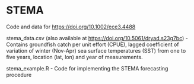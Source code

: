 # STEMA
Code and data for https://doi.org/10.1002/ece3.4488

stema_data.csv (also available at https://doi.org/10.5061/dryad.s23g7bc) - 
Contains groundfish catch per unit effort (CPUE), lagged coefficient of variation of winter (Nov-Apr) sea surface temperatures (SST) from one to five years, location (lat, lon) and year of measurements.

stema_example.R - 
Code for implementing the STEMA forecasting procedure